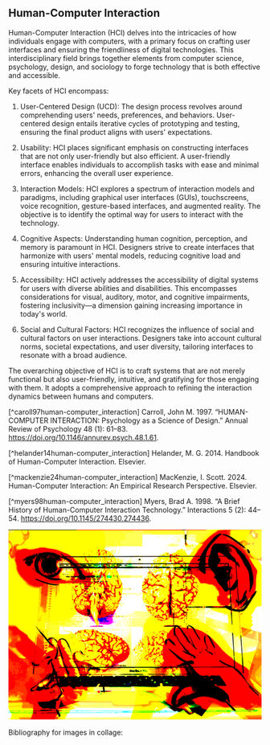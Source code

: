 ## Human-Computer Interaction 

Human-Computer Interaction (HCI) delves into the intricacies of how individuals engage with computers, with a primary focus on crafting user interfaces and ensuring the friendliness of digital technologies. This interdisciplinary field brings together elements from computer science, psychology, design, and sociology to forge technology that is both effective and accessible.

Key facets of HCI encompass:

1. User-Centered Design (UCD): The design process revolves around comprehending users' needs, preferences, and behaviors. User-centered design entails iterative cycles of prototyping and testing, ensuring the final product aligns with users' expectations.

2. Usability: HCI places significant emphasis on constructing interfaces that are not only user-friendly but also efficient. A user-friendly interface enables individuals to accomplish tasks with ease and minimal errors, enhancing the overall user experience.

3. Interaction Models: HCI explores a spectrum of interaction models and paradigms, including graphical user interfaces (GUIs), touchscreens, voice recognition, gesture-based interfaces, and augmented reality. The objective is to identify the optimal way for users to interact with the technology.

4. Cognitive Aspects: Understanding human cognition, perception, and memory is paramount in HCI. Designers strive to create interfaces that harmonize with users' mental models, reducing cognitive load and ensuring intuitive interactions.

5. Accessibility: HCI actively addresses the accessibility of digital systems for users with diverse abilities and disabilities. This encompasses considerations for visual, auditory, motor, and cognitive impairments, fostering inclusivity—a dimension gaining increasing importance in today's world.

6. Social and Cultural Factors: HCI recognizes the influence of social and cultural factors on user interactions. Designers take into account cultural norms, societal expectations, and user diversity, tailoring interfaces to resonate with a broad audience.

The overarching objective of HCI is to craft systems that are not merely functional but also user-friendly, intuitive, and gratifying for those engaging with them. It adopts a comprehensive approach to refining the interaction dynamics between humans and computers.

[^caroll97human-computer_interaction] Carroll, John M. 1997. “HUMAN-COMPUTER INTERACTION: Psychology as a Science of Design.” Annual Review of Psychology 48 (1): 61–83. https://doi.org/10.1146/annurev.psych.48.1.61.

[^helander14human-computer_interaction] Helander, M. G. 2014. Handbook of Human-Computer Interaction. Elsevier.

[^mackenzie24human-computer_interaction] MacKenzie, I. Scott. 2024. Human-Computer Interaction: An Empirical Research Perspective. Elsevier.

[^myers98human-computer_interaction] Myers, Brad A. 1998. “A Brief History of Human-Computer Interaction Technology.” Interactions 5 (2): 44–54. https://doi.org/10.1145/274430.274436.

![computer-human_interaction](images/human-computer_interaction_-_catt_.png)

Bibliography for images in collage: 

[^edlow23human-computer_interaction]: Edlow, Brian L., et al. “7 Tesla MRI of the Ex Vivo Human Brain at 100 Micron Resolution.” Scientific Data, vol. 6, no. 1, 30 Oct. 2019, p. 244, www.nature.com/articles/s41597-019-0254-8, https://doi.org/10.1038/s41597-019-0254-8. Accessed 10 Feb. 2024.

[^drawpaintacademy23human-computer_interaction]: “Hand Reference Photos.” 2023. Draw Paint Academy. February 2, 2023. https://drawpaintacademy.com/gallery/hand-reference-photos/.

[^wikipediacontributors19human-computer_interaction]: Wikipedia Contributors. “Human Eye.” Wikipedia, Wikimedia Foundation, 23 Apr. 2019, en.wikipedia.org/wiki/Human_eye. Accessed 10 Feb. 2024.
